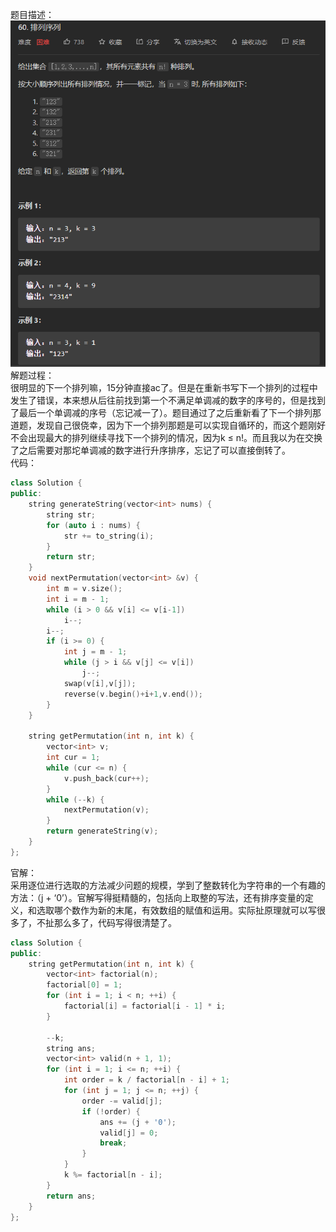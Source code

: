 题目描述：  
![image](/basical/IQ/image/image9.png)  
解题过程：  
很明显的下一个排列嘛，15分钟直接ac了。但是在重新书写下一个排列的过程中发生了错误，本来想从后往前找到第一个不满足单调减的数字的序号的，但是找到了最后一个单调减的序号（忘记减一了）。题目通过了之后重新看了下一个排列那道题，发现自己很侥幸，因为下一个排列那题是可以实现自循环的，而这个题刚好不会出现最大的排列继续寻找下一个排列的情况，因为k ≤ n!。而且我以为在交换了之后需要对那坨单调减的数字进行升序排序，忘记了可以直接倒转了。  
代码：  
```cpp
class Solution {
public:
    string generateString(vector<int> nums) {
        string str;
        for (auto i : nums) {
            str += to_string(i);
        }
        return str;
    }
    void nextPermutation(vector<int> &v) {
        int m = v.size();
        int i = m - 1;
        while (i > 0 && v[i] <= v[i-1])
            i--;
        i--;
        if (i >= 0) {
            int j = m - 1;
            while (j > i && v[j] <= v[i])
                j--;
            swap(v[i],v[j]);
            reverse(v.begin()+i+1,v.end());
        }
    } 

    string getPermutation(int n, int k) {
        vector<int> v;
        int cur = 1;
        while (cur <= n) {
            v.push_back(cur++);
        }
        while (--k) {
            nextPermutation(v);
        }
        return generateString(v);
    }
};
```  
官解：  
采用逐位进行选取的方法减少问题的规模，学到了整数转化为字符串的一个有趣的方法：（j + ‘0’）。官解写得挺精髓的，包括向上取整的写法，还有排序变量的定义，和选取哪个数作为新的末尾，有效数组的赋值和运用。实际扯原理就可以写很多了，不扯那么多了，代码写得很清楚了。  
```cpp
class Solution {
public:
    string getPermutation(int n, int k) {
        vector<int> factorial(n);
        factorial[0] = 1;
        for (int i = 1; i < n; ++i) {
            factorial[i] = factorial[i - 1] * i;
        }

        --k;
        string ans;
        vector<int> valid(n + 1, 1);
        for (int i = 1; i <= n; ++i) {
            int order = k / factorial[n - i] + 1;
            for (int j = 1; j <= n; ++j) {
                order -= valid[j];
                if (!order) {
                    ans += (j + '0');
                    valid[j] = 0;
                    break;
                }
            }
            k %= factorial[n - i];
        }   
        return ans;     
    }
};
```